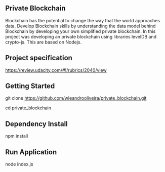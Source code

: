 ##  Private Blockchain

Blockchain has the potential to change the way that the world approaches data. Develop Blockchain skills by understanding the data model behind Blockchain by developing your own simplified private blockchain.
In this project was developing an private blockchain using libraries levelDB and crypto-js.
This are based on Nodejs.
## Project specification
https://review.udacity.com/#!/rubrics/2040/view

## Getting Started

git clone https://github.com/wleandrooliveira/private_blockchain.git

cd private_blockchain

## Dependency Install

npm install

## Run Application

node index.js




 

